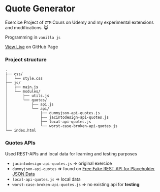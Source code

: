 # Quote Generator

Exercice Project of `ZTM` Cours on Udemy and my experimental extensions and modifications. :smile_cat:

Programming in `vanilla js`

[View Live](https://buzzcosm.github.io/quote-generator-vanilla-js-app/) on GitHub Page

### Project structure

```
.
├── css/
│   └── style.css
├── js/
│   ├── main.js
│   └── modules/
│       ├── utils.js
│       └── quotes/
│           ├── api.js
│           └── api/
│               ├── dummyjson-api-quotes.js
│               ├── jacintodesign-api-quotes.js
│               ├── local-api-quotes.js
│               └── worst-case-broken-api-quotes.js
└── index.html
```

### Quotes APIs

Used REST-APIs and local data for learning and testing purposes

- `jacintodesign-api-quotes.js` => original exercice
- `dummyjson-api-quotes` => found on [Free Fake REST API for Placeholder JSON Data](https://dummyjson.com/)
- `local-api-quotes.js` => local data
- `worst-case-broken-api-quotes.js` => no existing api for **testing**